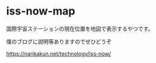 # iss-now-map

国際宇宙ステーションの現在位置を地図で表示するやつです。

僕のブログに説明等ありますのでぜひどうぞ

https://narikakun.net/technology/iss-now/
